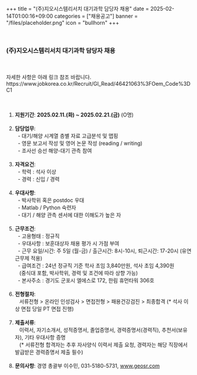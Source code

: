 +++
title = "(주)지오시스템리서치 대기과학 담당자 채용"
date = 2025-02-14T01:00:16+09:00
categories = ["채용공고"]
banner = "/files/placeholder.png"
icon = "bullhorn"
+++

<br>

### (주)지오시스템리서치 대기과학 담당자 채용
<br>
<br>
자세한 사항은 아래 링크 참조 바랍니다.<br>
https://www.jobkorea.co.kr/Recruit/GI_Read/46421063%3FOem_Code%3DC1
<br>

<br>
<br>

1. **지원기간**: **2025.02.11.(화) ~ 2025.02.21.(금)** (O명)<br><br>
2. **담당업무**: <br>
&nbsp; - 대기/해양 시계열 층별 자료 고급분석 및 맵핑<br>
&nbsp; - 영문 보고서 작성 및 영어 논문 작성 (reading / writing)<br>
&nbsp; - 조사선 승선 해양-대기 관측 참여<br><br>
3. **자격요건**: <br>
&nbsp; - 학력 : 석사 이상<br>
&nbsp; - 경력 : 신입 / 경력<br><br>
4. **우대사항**: <br>
&nbsp; - 박사학위 혹은 postdoc 우대<br>
&nbsp; - Matlab / Python 숙련자<br>
&nbsp; - 대기 / 해양 관측 센서에 대한 이해도가 높은 자 <br><br>
5. **근무조건**: <br>
&nbsp; - 고용형태 : 정규직<br>
&nbsp; - 우대사항 : 보훈대상자 채용 평가 시 가점 부여 <br>
&nbsp; - 근무 요일/시간: 주 5일 (월-금) / 출근시간: 8시-10시, 퇴근시간: 17-20시 (유연근무제 적용) <br>
&nbsp; - 급여조건 : 24년 정규직 기준 학사 초임 3,840만원, 석사 초임 4,390원 <br>
&nbsp;&nbsp; (중식대 포함, 박사학위, 경력 및 조건에 따라 상향 가능) <br>
&nbsp; - 본사주소 : 경기도 군포시 엘에스로 172, 한림 휴먼타워 306호<br><br>
6. **전형절차**: <br>
&nbsp;&nbsp; 서류전형 > 온라인 인성검사 > 면접전형 > 패용건강검진 > 최종합격 (* 석사 이상 면접 당일 PT 면접 진행)<br><br>
7. **제출서류**: <br>
&nbsp;&nbsp; 이력서, 자기소개서, 성적증명서, 졸업증명서, 경력증명서(경력직), 추천서(보유자), 기타 우대사항 증명 <br>
&nbsp;&nbsp; (* 서류전형 합격자는 추후 자사양식 이력서 제출 요청, 경력자는 해당 직장에서 발급받은 경력증명서 제출 필수)<br><br>
8. **문의사항**: 경영 총괄부 이수민, 031-5180-5731, www.geosr.com <br><br>


<br>
<br>